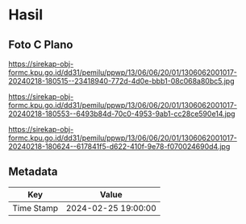 # Hasil

## Foto C Plano

https://sirekap-obj-formc.kpu.go.id/dd31/pemilu/ppwp/13/06/06/20/01/1306062001017-20240218-180515--23418940-772d-4d0e-bbb1-08c068a80bc5.jpg

https://sirekap-obj-formc.kpu.go.id/dd31/pemilu/ppwp/13/06/06/20/01/1306062001017-20240218-180553--6493b84d-70c0-4953-9ab1-cc28ce590e14.jpg

https://sirekap-obj-formc.kpu.go.id/dd31/pemilu/ppwp/13/06/06/20/01/1306062001017-20240218-180624--617841f5-d622-410f-9e78-f070024690d4.jpg


## Metadata

| Key        | Value               |
| ---------- | ------------------- |
| Time Stamp | 2024-02-25 19:00:00 |



